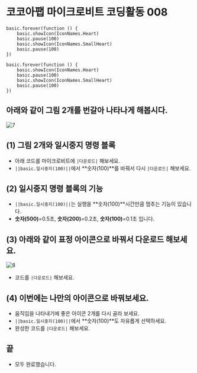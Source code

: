 # 코코아팹 마이크로비트 코딩활동 008

```ghost
basic.forever(function () {
    basic.showIcon(IconNames.Heart)
    basic.pause(100)
    basic.showIcon(IconNames.SmallHeart)
    basic.pause(100)
})
```

```template
basic.forever(function () {
    basic.showIcon(IconNames.Heart)
    basic.pause(100)
    basic.showIcon(IconNames.SmallHeart)
    basic.pause(100)
})
```

## 아래와 같이 그림 2개를 번갈아 나타나게 해봅시다.
![7](https://github.com/kocoasolution/mytutorial/assets/170903760/7ab895a6-bab1-497e-a8b7-5d42f0780508)

## (1) 그림 2개와 일시중지 명령 블록
* 아래 코드를 마이크로비트에 ``|다운로드|`` 해보세요.
* ``||basic.일시중지(100)||``에서 **숫자(100)**를 바꿔서 다시 ``|다운로드|`` 해보세요.

## (2) 일시중지 명령 블록의 기능
* ``||basic.일시중지(100)||``는 실행을 **숫자(100)**시간만큼 멈추는 기능이 있습니다.
* **숫자(500)**=0.5초, **숫자(200)**=0.2초, **숫자(100)**=0.1초 입니다.

## (3) 아래와 같이 표정 아이콘으로 바꿔서 다운로드 해보세요.
![8](https://github.com/kocoasolution/mytutorial/assets/170903760/4c8ce97d-ac02-47eb-b7ed-9ca1f537bf0e)
*  코드를 ``|다운로드|`` 해보세요.

## (4) 이번에는 나만의 아이콘으로 바꿔보세요.
* 움직임을 나타내기에 좋은 아이콘 2개를 다시 골라 보세요.
* ``||basic.일시중지(100)||``에서 **숫자(100)**도 자유롭게 선택하세요.
* 완성한 코드를 ``|다운로드|`` 해보세요.

## 끝
* 모두 완료했습니다.
